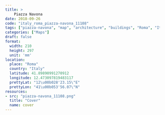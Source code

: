 ```yaml
---
title: > 
    Piazza Navona
date: 2018-09-26
code: "italy_roma_piazza-navona_11108"
tags: ["piazza-navona", "map", "architecture", "buildings", "Roma", "Italy"]
categories: ["Maps"]
draft: false
format:
  width: 210
  height: 297
  unit: 'mm'
location:
  place: "Roma"
  country: "Italy"
  latitude: 41.89890991270912
  longitude: 12.473097819483117
  prettyLat: "12\u00b028'23.15\"E"
  prettyLon: "41\u00b053'56.07\"N"
resources:
- src: "piazza-navona_11108.png"
  title: "Cover"
  name: cover
---
```


